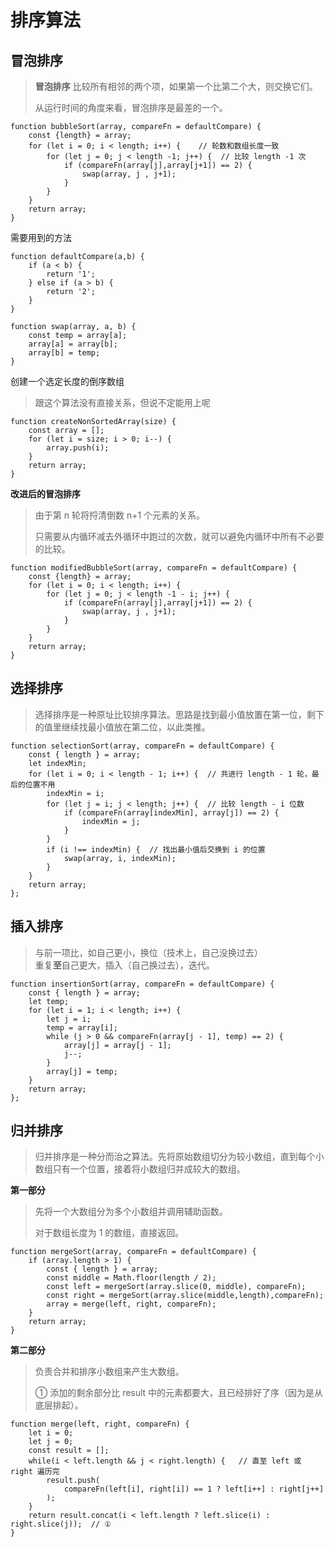 # 排序算法  

## 冒泡排序  
> **冒泡排序** 比较所有相邻的两个项，如果第一个比第二个大，则交换它们。  
> 
> 从运行时间的角度来看，冒泡排序是最差的一个。  

```
function bubbleSort(array, compareFn = defaultCompare) {
    const {length} = array;
    for (let i = 0; i < length; i++) {    // 轮数和数组长度一致
        for (let j = 0; j < length -1; j++) {  // 比较 length -1 次
            if (compareFn(array[j],array[j+1]) == 2) {
                swap(array, j , j+1);
            }
        }
    }
    return array;
}
```
需要用到的方法  
```
function defaultCompare(a,b) {
    if (a < b) {
        return '1';
    } else if (a > b) {
        return '2';
    }
}

function swap(array, a, b) {
    const temp = array[a];
    array[a] = array[b];
    array[b] = temp;
}
```

创建一个选定长度的倒序数组
> 跟这个算法没有直接关系，但说不定能用上呢
```
function createNonSortedArray(size) {
    const array = [];
    for (let i = size; i > 0; i--) {
        array.push(i);
    }
    return array;
}
```
**改进后的冒泡排序**  
> 由于第 n 轮将捋清倒数 n+1 个元素的关系。
> 
> 只需要从内循环减去外循环中跑过的次数，就可以避免内循环中所有不必要的比较。
```
function modifiedBubbleSort(array, compareFn = defaultCompare) {
    const {length} = array;
    for (let i = 0; i < length; i++) {
        for (let j = 0; j < length -1 - i; j++) {
            if (compareFn(array[j],array[j+1]) == 2) {
                swap(array, j , j+1);
            }
        }
    }
    return array;
}
```

## 选择排序  
> 选择排序是一种原址比较排序算法。思路是找到最小值放置在第一位，剩下的值里继续找最小值放在第二位，以此类推。  
```
function selectionSort(array, compareFn = defaultCompare) {
    const { length } = array;
    let indexMin;
    for (let i = 0; i < length - 1; i++) {  // 共进行 length - 1 轮，最后的位置不用
        indexMin = i;
        for (let j = i; j < length; j++) {  // 比较 length - i 位数
            if (compareFn(array[indexMin], array[j]) == 2) {
                indexMin = j;
            }
        }
        if (i !== indexMin) {  // 找出最小值后交换到 i 的位置
            swap(array, i, indexMin);
        }
    }
    return array;
};
```

## 插入排序  
> 与前一项比，如自己更小，换位（技术上，自己没换过去）  
> 重复**至**自己更大，插入（自己换过去），迭代。

```
function insertionSort(array, compareFn = defaultCompare) {
    const { length } = array;
    let temp;
    for (let i = 1; i < length; i++) {
        let j = i;
        temp = array[i];
        while (j > 0 && compareFn(array[j - 1], temp) == 2) {
            array[j] = array[j - 1];
            j--;
        }
        array[j] = temp;
    }
    return array;
};
```

## 归并排序  
> 归并排序是一种分而治之算法。先将原始数组切分为较小数组，直到每个小数组只有一个位置，接着将小数组归并成较大的数组。  

**第一部分**  
> 先将一个大数组分为多个小数组并调用辅助函数。  
> 
> 对于数组长度为 1 的数组，直接返回。  
```
function mergeSort(array, compareFn = defaultCompare) {
    if (array.length > 1) {
        const { length } = array;
        const middle = Math.floor(length / 2);
        const left = mergeSort(array.slice(0, middle), compareFn);
        const right = mergeSort(array.slice(middle,length),compareFn);
        array = merge(left, right, compareFn);
    }
    return array;
}
```   
**第二部分**  
> 负责合并和排序小数组来产生大数组。  
> 
> ① 添加的剩余部分比 result 中的元素都要大，且已经排好了序（因为是从底层排起）。
```
function merge(left, right, compareFn) {
    let i = 0;
    let j = 0;
    const result = [];
    while(i < left.length && j < right.length) {   // 直至 left 或 right 遍历完
        result.push(
            compareFn(left[i], right[i]) == 1 ? left[i++] : right[j++]
        );
    }
    return result.concat(i < left.length ? left.slice(i) : right.slice(j));  // ①
}
```





